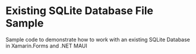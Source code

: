 # Existing SQLite Database File Sample
Sample code to demonstrate how to work with an existing SQLite Database in Xamarin.Forms and .NET MAUI
